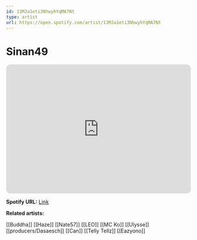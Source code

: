 ```yaml
---
id: 13MJa1eti3NhwyhYqMA7Nt
type: artist
url: https://open.spotify.com/artist/13MJa1eti3NhwyhYqMA7Nt
---
```

# Sinan49

<iframe style="border-radius:12px" src="https://open.spotify.com/embed/artist/13MJa1eti3NhwyhYqMA7Nt" width="100%" height="352" frameBorder="0" allowfullscreen="" allow="autoplay; clipboard-write; encrypted-media; fullscreen; picture-in-picture" loading="lazy"></iframe>

**Spotify URL:** [Link](https://open.spotify.com/artist/13MJa1eti3NhwyhYqMA7Nt)

**Related artists:**

[[Buddha]]
[[Haze]]
[[Nate57]]
[[LEO]]
[[MC Ko]]
[[Ulysse]]
[[producers/Dasaesch]]
[[Can]]
[[Telly Tellz]]
[[Eazyono]]
